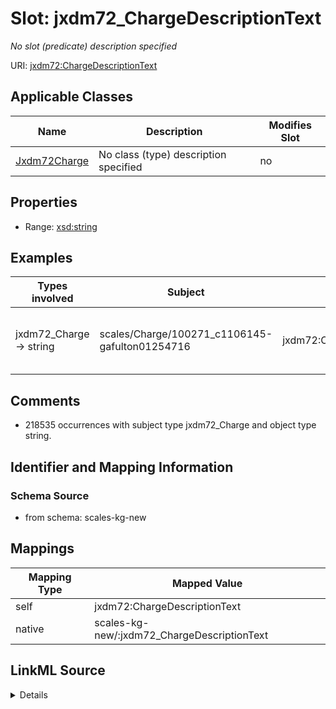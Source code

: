 

# Slot: jxdm72_ChargeDescriptionText


_No slot (predicate) description specified_





URI: [jxdm72:ChargeDescriptionText](http://release.niem.gov/niem/domains/jxdm/7.2/#ChargeDescriptionText)



<!-- no inheritance hierarchy -->





## Applicable Classes

| Name | Description | Modifies Slot |
| --- | --- | --- |
| [Jxdm72Charge](../classes/Jxdm72Charge.md) | No class (type) description specified |  no  |







## Properties

* Range: [xsd:string](xsd:string)






## Examples

| Types involved | Subject | Predicate | Object |
| --- | --- | --- | --- |
| jxdm72_Charge → string | scales/Charge/100271_c1106145-gafulton01254716 | jxdm72:ChargeDescriptionText | BENCH WARRANT-POSSESSION OF MARIJUANA |


## Comments

* 218535 occurrences with subject type jxdm72_Charge and object type string.

## Identifier and Mapping Information







### Schema Source


* from schema: scales-kg-new




## Mappings

| Mapping Type | Mapped Value |
| ---  | ---  |
| self | jxdm72:ChargeDescriptionText |
| native | scales-kg-new/:jxdm72_ChargeDescriptionText |




## LinkML Source

<details>
```yaml
name: jxdm72_ChargeDescriptionText
description: No slot (predicate) description specified
comments:
- 218535 occurrences with subject type jxdm72_Charge and object type string.
examples:
- description: jxdm72_Charge → string
  object:
    example_object: BENCH WARRANT-POSSESSION OF MARIJUANA
    example_object_type: string
    example_predicate: jxdm72:ChargeDescriptionText
    example_subject: scales/Charge/100271_c1106145-gafulton01254716
    example_subject_type: jxdm72_Charge
from_schema: scales-kg-new
rank: 1000
slot_uri: jxdm72:ChargeDescriptionText
alias: jxdm72_ChargeDescriptionText
domain_of:
- jxdm72_Charge
range: string

```
</details>